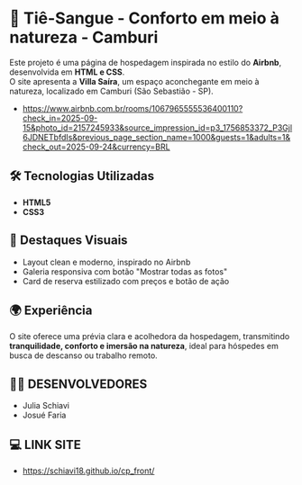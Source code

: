# 🌿 Tiê-Sangue - Conforto em meio à natureza - Camburi  

Este projeto é uma página de hospedagem inspirada no estilo do **Airbnb**, desenvolvida em **HTML e CSS**.  
O site apresenta a **Villa Saíra**, um espaço aconchegante em meio à natureza, localizado em Camburi (São Sebastião - SP).  

- https://www.airbnb.com.br/rooms/1067965555536400110?check_in=2025-09-15&photo_id=2157245933&source_impression_id=p3_1756853372_P3Gjl6JDNETbfdIs&previous_page_section_name=1000&guests=1&adults=1&check_out=2025-09-24&currency=BRL


## 🛠️ Tecnologias Utilizadas
- **HTML5**  
- **CSS3**  


## 📸 Destaques Visuais
- Layout clean e moderno, inspirado no Airbnb  
- Galeria responsiva com botão "Mostrar todas as fotos"  
- Card de reserva estilizado com preços e botão de ação  

## 🌍 Experiência
O site oferece uma prévia clara e acolhedora da hospedagem, transmitindo  
**tranquilidade, conforto e imersão na natureza**, ideal para hóspedes em busca de descanso ou trabalho remoto.  


## 👩‍💻 DESENVOLVEDORES

- Julia Schiavi
- Josué Faria

## 💻 LINK SITE
- https://schiavi18.github.io/cp_front/


